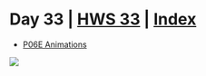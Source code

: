 # Day 33 | [HWS 33](https://www.hackingwithswift.com/100/swiftui/33) | [Index](https://github.com/JulesMoorhouse/100DaysOfSwiftUI/blob/main/README.md)

- [P06E Animations](https://github.com/JulesMoorhouse/100DaysOfSwiftUI/blob/main/P06E%20Animations/P06E%20Animations/ContentView.swift)

<img src="../Images/day33e.gif">
